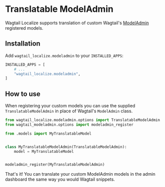 # Translatable ModelAdmin

Wagtail Localize supports translation of custom Wagtail's [ModelAdmin](https://docs.wagtail.org/en/stable/reference/contrib/modeladmin/index.html) registered models.

## Installation

Add `wagtail_localize.modeladmin` to your `INSTALLED_APPS`:

```python
INSTALLED_APPS = [
    # ...
    "wagtail_localize.modeladmin",
]
```

## How to use

When registering your custom models you can use the supplied `TranslatableModelAdmin` in place of Wagtail's `ModelAdmin` class.

```python
from wagtail_localize.modeladmin.options import TranslatableModelAdmin
from wagtail_modeladmin.options import modeladmin_register

from .models import MyTranslatableModel


class MyTranslatableModelAdmin(TranslatableModelAdmin):
    model = MyTranslatableModel


modeladmin_register(MyTranslatableModelAdmin)
```

That's it! You can translate your custom ModelAdmin models in the admin dashboard the same way you would Wagtail snippets.
